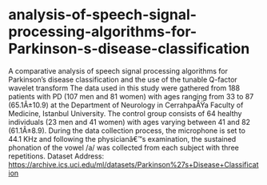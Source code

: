 # analysis-of-speech-signal-processing-algorithms-for-Parkinson-s-disease-classification
A comparative analysis of speech signal processing algorithms for Parkinson’s disease classification and the use of the tunable Q-factor wavelet transform
The data used in this study were gathered from 188 patients with PD (107 men and 81 women) with ages ranging from 33 to 87 (65.1Â±10.9) at the Department of Neurology in CerrahpaÅŸa Faculty of Medicine, Istanbul University. The control group consists of 64 healthy individuals (23 men and 41 women) with ages varying between 41 and 82 (61.1Â±8.9). During the data collection process, the microphone is set to 44.1 KHz and following the physicianâ€™s examination, the sustained phonation of the vowel /a/ was collected from each subject with three repetitions.
Dataset Address: https://archive.ics.uci.edu/ml/datasets/Parkinson%27s+Disease+Classification
